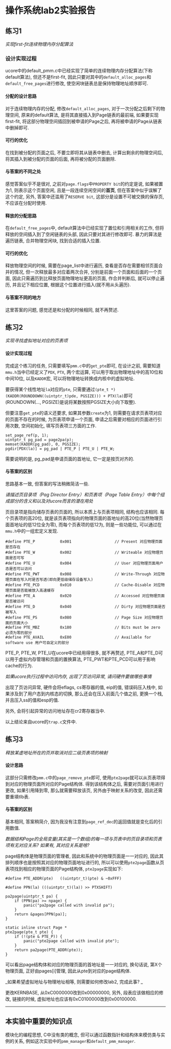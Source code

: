 # 操作系统lab2实验报告

## 练习1

_实现first-fit连续物理内存分配算法_

### 设计实现过程

ucore中的default_pmm.c中已经实现了简单的连续物理内存分配算法(下称default算法), 但还不是first-fit, 因此只要对其中的`default_alloc_pages`和`default_free_pages`进行修改, 使空闲块链表总是保持物理地址顺序即可. 

#### 分配的设计思路

对于连续物理内存的分配, 修改`default_alloc_pages`, 对于一次分配之后剩下的物理空间, 原来的default算法, 是将其直接插入到Page链表的最前端, 如果要实现first-fit, 将这部分物理空间插回到被申请的Page之后, 再将被申请的Page从链表中删掉即可. 

#### 可行的优化

在找到被分配的页面之后, 不要立即将其从链表中删去, 计算出剩余的物理空间后, 将其插入到被分配的页面的后面, 再将被分配的页面删除. 

#### 与答案的不同之处

感觉答案似乎不是很对, 之前对`page.flags`中`PROPERTY bit`的约定是说, 如果被置为1, 则表示这个页面空闲, 且是一段连续空闲空间的**首页**, 但在答案中似乎误解了这个约定, 另外, 答案中还滥用了`RESERVE bit`, 这部分是设置不可被交换的保存页, 不应该在分配时使用. 

#### 释放的分配思路

在`default_free_pages`中, default算法中已经实现了置位和引用相关的工作, 但将释放的空间插入到了空闲链表的头部, 因此只要对其进行修改即可. 暴力的算法是遍历链表, 合并物理空闲块, 找到合适的插入位置. 

#### 可行的优化

释放物理空间的时候, 需要在page_list中进行遍历, 查看是否存在需要相邻页面合并的情况, 但一次释放最多对应着两次合并, 分别是前面一个页面和后面的一个页面, 因此只需遍历到比释放页面物理地址更高的页面, 作合并判断后, 就可以停止遍历, 并且记下相应位置, 根据这个位置进行插入(就不用从头遍历).

#### 与答案不同的地方

这里答案的问题, 感觉还是和分配的时候相同, 就不再赘述. 

## 练习2

_实现寻找虚拟地址对应的页表项_

#### 设计实现过程

完成这个练习的任务, 只需要填写`pmm.c`中的`get_pte`即可, 在设计之前, 需要知道`mmu.h`当中已经定义了`PDX`, `PTX`, 两个宏运算, 可以用于取出物理地址中的高10位和中间10位, 以及`KADDR`宏, 可以将物理地址转换成内核中的虚拟地址. 

要获得某个线性地址`la`对应的`pte`, 只需要通过`(pte_t *)(KADDR(ROUNDDOWN((uintptr_t)pde, PGSIZE))) + PTX(la)`即可(ROUNDOWN(..., PGSIZE)是说将某数按照PGSIZE大小向下取整). 

但要注意`get_pte`的语义还要求, 如果其参数`create`为1, 则需要在请求页表项对应的页面不存在的时候, 为页表项申请一个页面, 申请之后需要对相应的页面进行引用次数, 空间初始化, 填写页表项三方面的工作. 

```
set_page_ref(p, 1);
uintptr_t pg_pad = page2pa(p);
memset(KADDR(pg_pad), 0, PGSIZE);
pgdir[PDX(la)] = pg_pad | PTE_P | PTE_U | PTE_W;
```

需要说明的是, pg_pad是申请页面的首地址, 它一定是按页对齐的. 

#### 与答案的区别

思路基本一致, 但答案的写法稍微简洁一些. 

_请描述页目录项（Pag Director Entry）和页表项（Page Table Entry）中每个组成部分的含义和以及对ucore而言的潜在用处_

页目录项是指向储存页表的页面的, 所以本质上与页表项相同, 结构也应该相同. 每个页表项的高20位, 就是该页表项指向的物理页面的首地址的高20位(当然物理页面首地址的低12位全为零), 而每个页表项的低12为, 则是一些功能位, 可以通过在`mmu.h`中的一组宏定义发现. 

```
#define PTE_P           0x001                   // Present 对应物理页面是否存在
#define PTE_W           0x002                   // Writeable 对应物理页面是否可写
#define PTE_U           0x004                   // User 对应物理页面用户态是否可以访问
#define PTE_PWT         0x008                   // Write-Through 对应物理页面在写入时是否写透(即向更低级储存设备写入)
#define PTE_PCD         0x010                   // Cache-Disable 对应物理页面是否能被放入高速缓存
#define PTE_A           0x020                   // Accessed 对应物理页面是否被访问
#define PTE_D           0x040                   // Dirty 对应物理页面是否被写入
#define PTE_PS          0x080                   // Page Size 对应物理页面的页面大小
#define PTE_MBZ         0x180                   // Bits must be zero 必须为零的部分
#define PTE_AVAIL       0xE00                   // Available for software use 用户可自定义的部分
```

PTE_P, PTE_W, PTE_U在ucore中已经用得很多, 就不再赘述, PTE_A和PTE_D可以用于虚拟内存管理和页面的置换算法, PTE_PWT和PTE_PCD可以用于影响cache的行为. 

_如果ucore执行过程中访问内存, 出现了页访问异常, 请问硬件要做哪些事情_

出现了页访问异常, 硬件会将eflags, cs寄存器的值, eip的值, 错误码压入栈中, 如果涉及到了用户态到内核态的切换, 那么还会在压入前面几个值之前, 更换一个栈, 并且压入ss的值和esp的值. 

另外, 会将引起异常的访问地址存在cr2寄存器当中. 

以上结论来自ucore的`trap.c`文件中. 

## 练习3

_释放某虚地址所在的页并取消对应二级页表项的映射_

#### 设计思路

这部分只需修改`pmm.c`中的`page_remove_pte`即可, 使用`pte2page`就可以从页表项得到对应的物理页面所对应的Page结构体. 得到该结构体之后, 需要对页面引用进行更改, 如果引用降到零, 那么就需要释放该页, 另外由于映射关系的改变, 因此还需要重填tlb表. 

#### 与答案的区别

基本相同, 答案稍简介, 因为我没有注意到`page_ref_dec`的返回值就是变化后的引用数值. 

_数据结构Page的全局变量(其实是一个数组)的每一项与页表中的页目录项和页表项有无对应关系? 如果有, 其对应关系是啥?_

page结构体是物理页面的管理者, 因此和系统中的物理页面是一一对应的, 因此其排列顺序也是按照其对应的物理页面地址进行的, 所以可以使用`pte2page`函数从页表项找到相应的物理页面的Page结构体, `pte2page`实现如下: 

```
#define PTE_ADDR(pte)   ((uintptr_t)(pte) & ~0xFFF)

#define PPN(la) (((uintptr_t)(la)) >> PTXSHIFT)

pa2page(uintptr_t pa) {
    if (PPN(pa) >= npage) {
        panic("pa2page called with invalid pa");
    }
    return &pages[PPN(pa)];
}

static inline struct Page *
pte2page(pte_t pte) {
    if (!(pte & PTE_P)) {
        panic("pte2page called with invalid pte");
    }
    return pa2page(PTE_ADDR(pte));
}
``` 

可以看出page结构体和对应的物理页面的首地址是一一对应的, 换句话说, 第X个物理页面, 正好由pages[i]管理, 因此从pte到对应的page结构体.  

_如果希望虚拟地址与物理地址相等, 则需要如何修改lab2, 完成此事? _

更改KERNBASE, 从0xC0000000改到0x00000000, 另外, 段表应该做相应的修改, 链接的时候, 虚拟地址也应该有0xC0100000改到0x00100000. 

----- 

## 本实验中重要的知识点

模块化的编程思想, C中没有类的概念, 但可以通过函数指针和结构体来模仿类与实例的关系, 例如这次实验中的`pmm_manager`和`default_pmm_manager`. 
